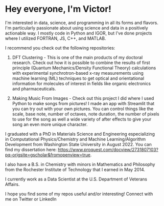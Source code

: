 # Hey everyone, I'm Victor!
I'm interested in data, science, and programming in all its forms and flavors. I'm particularly passionate about using science and data in a positively actionable way. I mostly code in Python and IGOR, but I've done projects where I utilized FORTRAN, JS, C++, and MATLAB.

I recommend you check out the following repositories:
1) DFT Clustering - This is one of the main products of my doctoral research. Check out how it is possible to combine the results of first principle (Quantum Mechanics/Density Functional Theory) calculations with experimental synchrotron-based x-ray measurements using machine learning (ML) techniques to get optical and orientational information for molecules of interest in fields like organic electronics and pharmaceuticals. 

2) Making Music From Images - Check out this project I did where I used Python to make songs from pictures! I made an app with Streamlit that you can try out with your own pictures. You can control things like the scale, base note, number of octaves, note duration, the number of pixels to use for the song as well a wide variety of after effects to give your song an even more unique character.

I graduated with a PhD in Materials Science and Engineering especializing in Computational Physics/Chemistry and Machine Learning/Algorithm Development from Washington State University in August 2022. You can find my dissertation here: https://www.proquest.com/docview/2731807103?pq-origsite=gscholar&fromopenview=true. 

I also have a B.S. in Chemistry with minors in Mathematics and Philosophy from the Rochester Institute of Technology that I earned in May 2014. 

I currently work as a Data Scientist at the U.S. Department of Veterans Affairs.

I hope you find some of my repos useful and/or interesting! Connect with me on Twitter or LinkedIn
